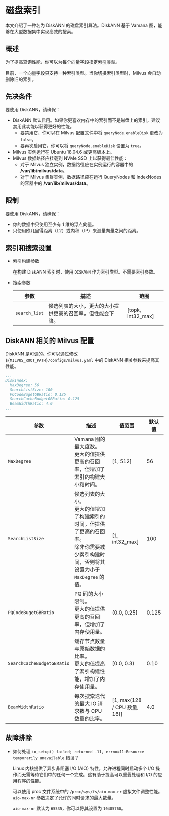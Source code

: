 # 磁盘索引

本文介绍了一种名为 DiskANN 的磁盘索引算法。DiskANN 基于 Vamana 图，能够在大型数据集中实现高效的搜索。

## 概述

为了提高查询性能，你可以为每个向量字段[指定索引类型](index-vector-fields.md)。

<div class="alert note"> 
目前，一个向量字段只支持一种索引类型。当你切换索引类型时，Milvus 会自动删除旧的索引。
</div>

## 先决条件

要使用 DiskANN，请确保：

- DiskANN 默认启用。如果你更喜欢内存中的索引而不是磁盘上的索引，建议禁用此功能以获得更好的性能。
  - 要禁用它，你可以在 Milvus 配置文件中将 `queryNode.enableDisk` 更改为 `false`。
  - 要再次启用它，你可以将 `queryNode.enableDisk` 设置为 `true`。
- Milvus 实例运行在 Ubuntu 18.04.6 或更高版本上。
- Milvus 数据路径应挂载到 NVMe SSD 上以获得最佳性能：
  - 对于 Milvus 独立实例，数据路径应在实例运行的容器中的 **/var/lib/milvus/data**。
  - 对于 Milvus 集群实例，数据路径应在运行 QueryNodes 和 IndexNodes 的容器中的 **/var/lib/milvus/data**。

## 限制

要使用 DiskANN，请确保：

- 你的数据中只使用至少有 1 维的浮点向量。
- 只使用欧几里得距离（L2）或内积（IP）来测量向量之间的距离。

## 索引和搜索设置

- 索引构建参数

  在构建 DiskANN 索引时，使用 `DISKANN` 作为索引类型。不需要索引参数。

- 搜索参数

  | 参数     | 描述                         | 范围                                           |
  | ------------- | ----------------------------------- | ----------------------------------------------- |
  | `search_list` | 候选列表的大小，更大的大小提供更高的召回率，但性能会下降。 | [topk, int32_max] |

## DiskANN 相关的 Milvus 配置

DiskANN 是可调的。你可以通过修改 `${MILVUS_ROOT_PATH}/configs/milvus.yaml` 中的 DiskANN 相关参数来提高其性能。

```YAML
...
DiskIndex:
  MaxDegree: 56
  SearchListSize: 100
  PQCodeBugetGBRatio: 0.125
  SearchCacheBudgetGBRatio: 0.125
  BeamWidthRatio: 4.0
...
```

| 参数 | 描述 | 值范围 | 默认值 |
| --- | --- | --- | --- |
| `MaxDegree` | Vamana 图的最大度数。<br>更大的值提供更高的召回率，但增加了索引的构建大小和时间。 | [1, 512] | 56 | 
| `SearchListSize` | 候选列表的大小。<br>更大的值增加了构建索引的时间，但提供了更高的召回率。<br>除非你需要减少索引构建时间，否则将其设置为小于 `MaxDegree` 的值。 | [1, int32_max] | 100 |
| `PQCodeBugetGBRatio` | PQ 码的大小限制。<br>更大的值提供更高的召回率，但增加了内存使用量。 | (0.0, 0.25] | 0.125 |
| `SearchCacheBudgetGBRatio` | 缓存节点数量与原始数据的比率。<br>更大的值提高了索引构建性能，增加了内存使用量。 | [0.0, 0.3) | 0.10 |
| `BeamWidthRatio` | 每次搜索迭代的最大 IO 请求数与 CPU 数量的比率。 | [1, max(128 / CPU 数量, 16)] | 4.0 |

## 故障排除

- 如何处理 `io_setup() failed; returned -11, errno=11:Resource temporarily unavailable` 错误？

  Linux 内核提供了异步非阻塞 I/O (AIO) 特性，允许进程同时启动多个 I/O 操作而无需等待它们中的任何一个完成。这有助于提高可以重叠处理和 I/O 的应用程序的性能。

  可以使用 proc 文件系统中的 `/proc/sys/fs/aio-max-nr` 虚拟文件调整性能。`aio-max-nr` 参数决定了允许的同时请求的最大数量。

  `aio-max-nr` 默认为 `65535`，你可以将其设置为 `10485760`。
